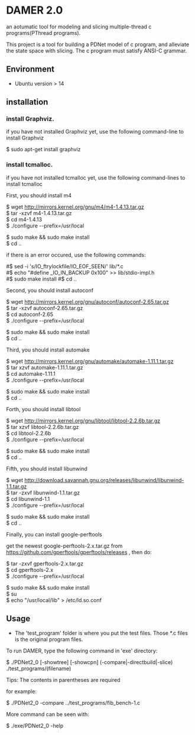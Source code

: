 # DAMER 2.0

an aotumatic tool for modeling and slicing multiple-thread c programs(PThread programs).

This project is a tool for building a PDNet model of c program, and alleviate the state space with slicing.
The c program must satisfy ANSI-C grammar.


## Environment
- Ubuntu version > 14

## installation 
### install Graphviz.

if you have not installed Graphviz yet, use the following command-line to install Graphviz

$ sudo apt-get install graphviz

### install tcmalloc.

if you have not installed tcmalloc yet, use the following command-lines to install tcmalloc

First, you should install m4

$ wget http://mirrors.kernel.org/gnu/m4/m4-1.4.13.tar.gz \
$ tar -xzvf m4-1.4.13.tar.gz \
$ cd m4-1.4.13 \
$ ./configure --prefix=/usr/local

$ sudo make && sudo make install \
$ cd ..

if there is an error occured, use the following commands:

#$ sed -i 's/IO_ftrylockfile/IO_EOF_SEEN/' lib/*.c \
#$ echo "#define _IO_IN_BACKUP 0x100" >> lib/stdio-impl.h \
#$ sudo make install
#$ cd ..

Second, you should install autoconf

$ wget http://mirrors.kernel.org/gnu/autoconf/autoconf-2.65.tar.gz \
$ tar -xzvf autoconf-2.65.tar.gz \
$ cd autoconf-2.65 \
$ ./configure --prefix=/usr/local

$ sudo make && sudo make install \
$ cd ..

Third, you should install automake

$ wget http://mirrors.kernel.org/gnu/automake/automake-1.11.1.tar.gz \
$ tar xzvf automake-1.11.1.tar.gz \
$ cd automake-1.11.1 \
$ ./configure --prefix=/usr/local

$ sudo make && sudo make install \
$ cd ..

Forth, you should install libtool

$ wget http://mirrors.kernel.org/gnu/libtool/libtool-2.2.6b.tar.gz \
$ tar xzvf libtool-2.2.6b.tar.gz \
$ cd libtool-2.2.6b \
$ ./configure --prefix=/usr/local

$ sudo make && sudo make install \
$ cd ..

Fifth, you should install libunwind

$ wget http://download.savannah.gnu.org/releases/libunwind/libunwind-1.1.tar.gz \
$ tar -zxvf libunwind-1.1.tar.gz \
$ cd libunwind-1.1 \
$ ./configure --prefix=/usr/local 

$ sudo make && sudo make install \
$ cd ..

Finally, you can install google-perftools

get the newest google-perftools-2.x.tar.gz from https://github.com/gperftools/gperftools/releases , then do:

$ tar -zxvf gperftools-2.x.tar.gz \
$ cd gperftools-2.x \
$ ./configure --prefix=/usr/local

$ sudo make && sudo make install \
$ su \
$ echo "/usr/local/lib" > /etc/ld.so.conf

## Usage

- The 'test_program' folder is where you put the test files. Those *.c files is the original program files. 


To run DAMER, type the following command in 'exe' directory:

$ ./PDNet2_0 [-showtree] [-showcpn] (-compare|-directbuild|-slice) ./test_programs/(filename)

Tips: The contents in parentheses are required

for example:

$ ./PDNet2_0 -compare ../test_programs/fib_bench-1.c

More command can be seen with:

$ ./exe/PDNet2_0 -help

